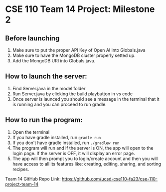 # CSE 110 Team 14 Project: Milestone 2
## Before launching
1. Make sure to put the proper API Key of Open AI into Globals.java
2. Make sure to have the MongoDB cluster properly setted up.
3. Add the MongoDB URI into Globals.java.

## How to launch the server: 
1. Find Server.java in the model folder
2. Run Server.java by clicking the build playbutton in vs code
3. Once server is launced you should see a message in the terminal that it is running and you can proceed to run gradle.

## How to run the program:
1. Open the terminal
2. If you have gradle installed, run ```gradle run```
3. If you don't have gradle installed, run ```./gradlew run```
4. The program will run and if the server is ON, the app will open to the login page. If the server is OFF, it will display an error page.
5. The app will then prompt you to login/create account and then you will have access to all its features like: creating, editing, sharing, and sorting recipes.

Team 14 GitHub Repo Link: https://github.com/ucsd-cse110-fa23/cse-110-project-team-14
